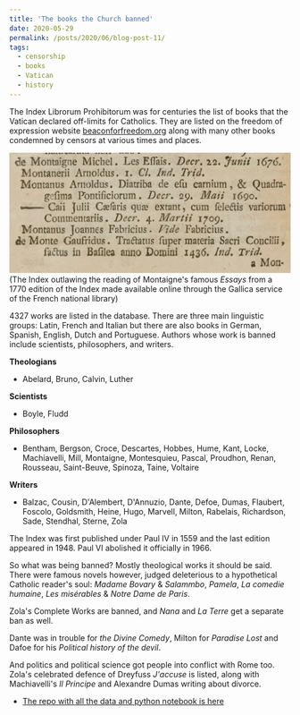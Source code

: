 ```yaml
---
title: 'The books the Church banned'
date: 2020-05-29
permalink: /posts/2020/06/blog-post-11/
tags:
  - censorship
  - books
  - Vatican
  - history
---
```

The Index Librorum Prohibitorum was for centuries the list of books that the Vatican declared off-limits for Catholics. They are listed on the freedom of expression website [beaconforfreedom.org](http://www.beaconforfreedom.org) along with many other books condemned by censors at various times and places.

![Montaigne outlawed in the Index](/images/montaigne.png)
(The Index outlawing the reading of Montaigne's famous *Essays* from a 1770 edition of the Index made available online through the Gallica service of the French national library)

4327 works are listed in the database. There are three main linguistic groups: Latin, French and Italian but there are also books in German, Spanish, English, Dutch and Portuguese. Authors whose work is banned include scientists, philosophers, and writers.

**Theologians**
- Abelard, Bruno, Calvin, Luther

**Scientists**
- Boyle, Fludd

**Philosophers**
- Bentham, Bergson, Croce, Descartes, Hobbes, Hume, Kant, Locke, Machiavelli, Mill, Montaigne, Montesquieu, Pascal, Proudhon, Renan, Rousseau, Saint-Beuve, Spinoza, Taine, Voltaire

**Writers**
- Balzac, Cousin, D'Alembert, D'Annuzio, Dante, Defoe, Dumas, Flaubert, Foscolo, Goldsmith, Heine, Hugo, Marvell, Milton, Rabelais, Richardson, Sade, Stendhal, Sterne, Zola

The Index was first published under Paul IV in 1559 and the last edition appeared in 1948. Paul VI abolished it officially in 1966.

So what was being banned? Mostly theological works it should be said. There were famous novels however, judged deleterious to a hypothetical Catholic reader's soul: *Madame Bovary* & *Salammbo*, *Pamela*, *La comedie humaine*, *Les misérables* & *Notre Dame de Paris*.

Zola's Complete Works are banned, and *Nana* and *La Terre* get a separate ban as well.

Dante was in trouble for *the Divine Comedy*, Milton for *Paradise Lost* and Dafoe for his *Political history of the devil*.

And politics and political science got people into conflict with Rome too. Zola's celebrated defence of Dreyfuss *J'accuse* is listed, along with Machiavelli's *Il Principe* and Alexandre Dumas writing about divorce.

* [The repo with all the data and python notebook is here](https://github.com/aodhanlutetiae/index)
